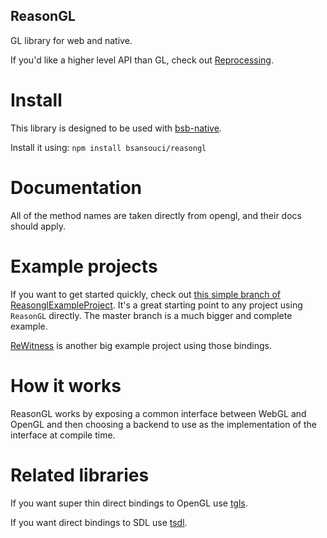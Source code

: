 ReasonGL
---
GL library for web and native.

If you'd like a higher level API than GL, check out [Reprocessing](https://github.com/Schmavery/reprocessing).

Install
===
This library is designed to be used with [bsb-native](https://github.com/bsansouci/bsb-native).

Install it using:
`npm install bsansouci/reasongl`

Documentation
===
All of the method names are taken directly from opengl, and their docs should apply.

Example projects
===
If you want to get started quickly, check out [this simple branch of ReasonglExampleProject](https://github.com/bsansouci/reasonglexampleproject/tree/simple). It's a great starting point to any project using `ReasonGL` directly. The master branch is a much bigger and complete example.

[ReWitness](https://github.com/bsansouci/rewitness) is another big example project using those bindings.

How it works
===
ReasonGL works by exposing a common interface between WebGL and OpenGL and then choosing a backend to use as the implementation of the interface at compile time.

Related libraries
===
If you want super thin direct bindings to OpenGL use [tgls](https://github.com/bsansouci/tgls).

If you want direct bindings to SDL use [tsdl](https://github.com/bsansouci/tsdl).
